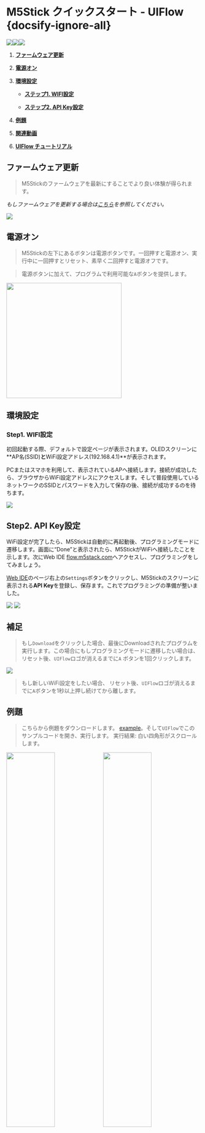 # M5Stick クイックスタート - UIFlow {docsify-ignore-all}

<img src="assets/img/getting_started_pics/m5stick/stick_01.png"><img src="assets/img/getting_started_pics/m5stick/stick_06.png"><img src="assets/img/uiflow-logo.png">

1. **[ファームウェア更新](#ファームウェア更新)**

2. **[電源オン](#電源オン)**

3. **[環境設定](#環境設定)**

    - **[ステップ1. WIFI設定](#step1-wifi設定)**

    - **[ステップ2. API Key設定](#step2-api-key設定)**

4. **[例題](#例題)**

5. **[関連動画](#関連動画)**

6. **[UIFlow チュートリアル](https://m5stack.github.io/UIFlow_doc/ja/index.html)**

## ファームウェア更新

>M5Stickのファームウェアを最新にすることでより良い体験が得られます。

*もしファームウェアを更新する場合は[こちら](ja/related_documents/how_to_burn_firmware)を参照してください。*

<img src="assets/img/getting_started_pics/m5stick/stick_03.png">

## 電源オン

>M5Stickの左下にあるボタンは電源ボタンです。一回押すと電源オン、実行中に一回押すとリセット、素早く二回押すと電源オフです。

>電源ボタンに加えて、プログラムで利用可能な`A`ボタンを提供します。

<img src="assets/img/getting_started_pics/m5stick/stick_02.png" width="300" height="300">

## 環境設定

### Step1. WIFI設定

初回起動する際、デフォルトで設定ページが表示されます。OLEDスクリーンに**AP名(SSID)**と**WiFi設定アドレス(192.168.4.1)**が表示されます。

PCまたはスマホを利用して、表示されているAPへ接続します。接続が成功したら、ブラウザからWiFi設定アドレスにアクセスします。そして普段使用しているネットワークのSSIDとパスワードを入力して保存の後、接続が成功するのを待ちます。

<img src="assets/img/getting_started_pics/m5stick/stick_04.png">

## Step2. API Key設定

WiFi設定が完了したら、M5Stickは自動的に再起動後、プログラミングモードに遷移します。画面に“Done”と表示されたら、M5StickがWiFiへ接続したことを示します。次にWeb IDE [flow.m5stack.com](http://flow.m5stack.com/)へアクセスし、プログラミングをしてみましょう。

[Web IDE](http://flow.m5stack.com/)のページ右上の`Settings`ボタンをクリックし、M5Stickのスクリーンに表示される**API Key**を登録し、保存ます。これでプログラミングの準備が整いました。

<img src="assets/img/getting_started_pics/m5stack_core/get_started_with_m5stick/uiflow_setting.png">

<img src="assets/img/getting_started_pics/m5stick/stick_05.png">

## 補足

>もし`Download`をクリックした場合、最後にDownloadされたプログラムを実行します。この場合にもしプログラミングモードに遷移したい場合は、リセット後、`UIFlow`ロゴが消えるまでに`A` ボタンを1回クリックします。

<img src="assets/img/getting_started_pics/m5stack_core/get_started_with_m5stick/uiflow_download.png">

>もし新しいWiFi設定をしたい場合、 リセット後、`UIFlow`ロゴが消えるまでに`A`ボタンを1秒以上押し続けてから離します。

## 例題

>こちらから例題をダウンロードします。 [example](https://github.com/m5stack/M5-ProductExampleCodes/tree/master/Core/M5Stick/UIFlow)。そして`UIFlow`でこのサンプルコードを開き、実行します。 実行結果: 白い四角形がスクロールします。

<img src="assets/img/product_pics/core/minicore/m5stick/example/example_core_m5stick_02.png" width=50% height=50%><img src="assets/img/product_pics/core/minicore/m5stick/example/example_core_m5stick_03.png" width=50% height=50%>

## ノート

>スティック画面の解像度は**64x128**です。従って[Web IDE](http://flow.m5stack.com/)で図形をドラッグしてM5Stickの画面に表示する場合は、(0,0)から(63,127)の範囲内にドラッグしてください。（現在、ラベルと長方形の表示をサポートしています）

<img src="assets/img/product_pics/core/minicore/m5stick/example/example_core_m5stick_01.png" width=50% height=50%>

## 関連動画

**UIFlow の簡単な紹介**

<video width="500" height="315" controls>
    <source src="https://m5stack.oss-cn-shenzhen.aliyuncs.com/video/%E6%95%99%E7%A8%8B/UIFlow%20Tutorials/A3%20-%20UIflow%20Tutorial%201.mp4" type="video/mp4">
</video>

**UIFlow の入門ガイド (Mac & Linux)**

<video width="500" height="315" controls>
    <source src="https://m5stack.oss-cn-shenzhen.aliyuncs.com/video/LukeVideo/Getting%20started%20with%20UI%20flow%20(Mac_Linux).mp4" type="video/mp4">
</video>
